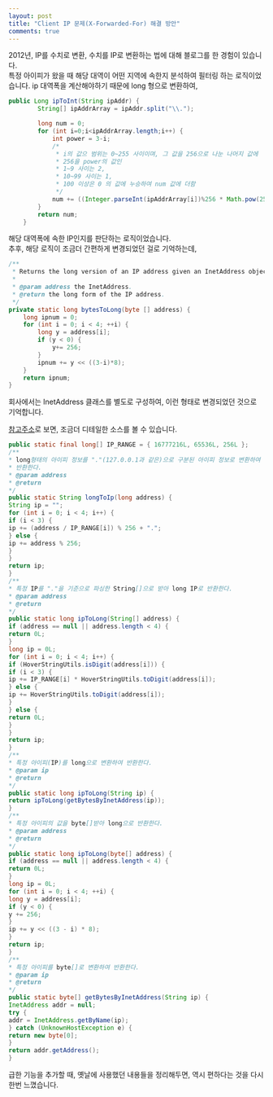 ```yaml
---
layout: post
title: "Client IP 문제(X-Forwarded-For) 해결 방안"
comments: true
---
```


2012년, IP를 수치로 변환, 수치를 IP로 변환하는 법에 대해 블로그를 한 경험이 있습니다.  
특정 아이피가 왔을 때 해당 대역이 어떤 지역에 속한지 분석하여 필터링 하는 로직이었습니다.
ip 대역폭을 계산해야하기 때문에 long 형으로 변환하여,

```java
public Long ipToInt(String ipAddr) {
		String[] ipAddrArray = ipAddr.split("\\.");

		long num = 0;
		for (int i=0;i<ipAddrArray.length;i++) {
			int power = 3-i;
			/*
			 * i의 값으 범위는 0~255 사이이며, 그 값을 256으로 나눈 나머지 값에
			 * 256을 power의 값인
			 * 1~9 사이는 2,
			 * 10~99 사이는 1,
			 * 100 이상은 0 의 값에 누승하여 num 값에 더함
			 */
			num += ((Integer.parseInt(ipAddrArray[i])%256 * Math.pow(256,power)));
		}
		return num;
	}
```

해당 대역폭에 속한 IP인지를 판단하는 로직이었습니다.  
추후, 해당 로직이 조금더 간편하게 변경되었던 걸로 기억하는데,

```java
/**
 * Returns the long version of an IP address given an InetAddress object.
 *
 * @param address the InetAddress.
 * @return the long form of the IP address.
 */
private static long bytesToLong(byte [] address) {
    long ipnum = 0;
    for (int i = 0; i < 4; ++i) {
        long y = address[i];
        if (y < 0) {
            y+= 256;
        }
        ipnum += y << ((3-i)*8);
    }
    return ipnum;
}
```
회사에서는 InetAddress 클래스를 별도로 구성하여, 이런 형태로 변경되었던 것으로 기억합니다.

[참고주소](https://okky.kr/article/100970)로 보면, 조금더 디테일한 소스를 볼 수 있습니다.

```java
public static final long[] IP_RANGE = { 16777216L, 65536L, 256L };
/**
* long형태의 아이피 정보를 "."(127.0.0.1과 같은)으로 구분된 아이피 정보로 변환하여
* 반환한다.
* @param address
* @return
*/
public static String longToIp(long address) {
String ip = "";
for (int i = 0; i < 4; i++) {
if (i < 3) {
ip += (address / IP_RANGE[i]) % 256 + ".";
} else {
ip += address % 256;
}
}
return ip;
}
/**
* 특정 IP를 "."을 기준으로 파싱한 String[]으로 받아 long IP로 반환한다.
* @param address
* @return
*/
public static long ipToLong(String[] address) {
if (address == null || address.length < 4) {
return 0L;
}
long ip = 0L;
for (int i = 0; i < 4; i++) {
if (HoverStringUtils.isDigit(address[i])) {
if (i < 3) {
ip += IP_RANGE[i] * HoverStringUtils.toDigit(address[i]);
} else {
ip += HoverStringUtils.toDigit(address[i]);
}
} else {
return 0L;
}
}
return ip;
}
/**
* 특정 아이피(IP)를 long으로 변환하여 반환한다.
* @param ip
* @return
*/
public static long ipToLong(String ip) {
return ipToLong(getBytesByInetAddress(ip));
}
/**
* 특정 아이피의 값을 byte[]받아 long으로 반환한다.
* @param address
* @return
*/
public static long ipToLong(byte[] address) {
if (address == null || address.length < 4) {
return 0L;
}
long ip = 0L;
for (int i = 0; i < 4; ++i) {
long y = address[i];
if (y < 0) {
y += 256;
}
ip += y << ((3 - i) * 8);
}
return ip;
}
/**
* 특정 아이피를 byte[]로 변환하여 반환한다.
* @param ip
* @return
*/
public static byte[] getBytesByInetAddress(String ip) {
InetAddress addr = null;
try {
addr = InetAddress.getByName(ip);
} catch (UnknownHostException e) {
return new byte[0];
}
return addr.getAddress();
}

```

급한 기능을 추가할 때, 옛날에 사용했던 내용들을 정리해두면, 역시 편하다는 것을 다시한번 느꼈습니다.
